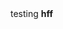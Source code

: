 <html>
<body>
testing <b>hff</b>
  <script src="https://cdnjs.cloudflare.com/ajax/libs/webcomponentsjs/0.7.13/webcomponents-lite.min.js"></script>
  <link rel="import" href="https://components.cloudstitch.com/cloudstitch-$VARIANT.html" />
</body>
</html>
